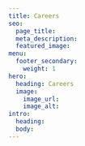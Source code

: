 ```yaml
---
title: Careers
seo:
  page_title:
  meta_description:
  featured_image:
menu:
  footer_secondary:
    weight: 1
hero:
  heading: Careers
  image:
    image_url:
    image_alt:
intro:
  heading:
  body:
---
```

